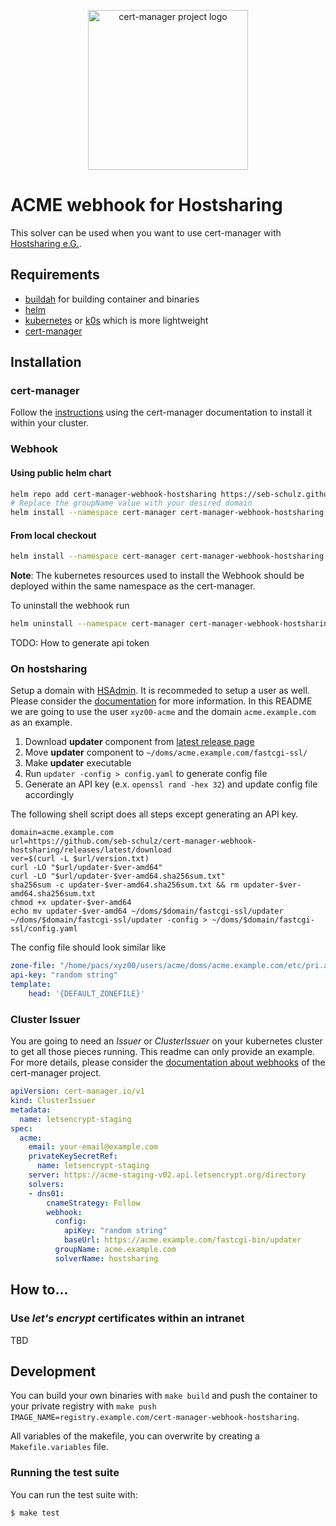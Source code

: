 <p align="center">
  <img src="https://raw.githubusercontent.com/cert-manager/cert-manager/d53c0b9270f8cd90d908460d69502694e1838f5f/logo/logo-small.png" height="256" width="256" alt="cert-manager project logo" />
</p>

# ACME webhook for Hostsharing

This solver can be used when you want to use cert-manager with [Hostsharing e.G.](https://www.hostsharing.net/).

## Requirements

* [buildah](https://buildah.io/) for building container and binaries
* [helm](https://helm.sh/)
* [kubernetes](https://kubernetes.io/) or [k0s](https://k0sproject.io/) which is more lightweight
* [cert-manager](https://cert-manager.io/)

## Installation

### cert-manager

Follow the [instructions](https://cert-manager.io/docs/installation/) using the cert-manager documentation to install it within your cluster.

### Webhook

#### Using public helm chart

```bash
helm repo add cert-manager-webhook-hostsharing https://seb-schulz.github.io/cert-manager-webhook-hostsharing
# Replace the groupName value with your desired domain
helm install --namespace cert-manager cert-manager-webhook-hostsharing cert-manager-webhook-hostsharing/cert-manager-webhook-hostsharing --set groupName=acme.yourdomain.tld
```

#### From local checkout

```bash
helm install --namespace cert-manager cert-manager-webhook-hostsharing deploy/cert-manager-webhook-hostsharing
```
**Note**: The kubernetes resources used to install the Webhook should be deployed within the same namespace as the cert-manager.

To uninstall the webhook run

```bash
helm uninstall --namespace cert-manager cert-manager-webhook-hostsharing
```

TODO: How to generate api token

### On hostsharing

Setup a domain with [HSAdmin](https://admin.hostsharing.net/). It is recommeded to setup a user as well. Please consider the [documentation](https://www.hostsharing.net/doc/) for more information. In this README we are going to use the user `xyz00-acme` and the domain `acme.example.com` as an example.

1. Download **updater** component from [latest release page](https://github.com/seb-schulz/cert-manager-webhook-hostsharing/releases/latest)
2. Move **updater** component to `~/doms/acme.example.com/fastcgi-ssl/`
3. Make **updater** executable
4. Run `updater -config > config.yaml` to generate config file
5. Generate an API key (e.x. `openssl rand -hex 32`) and update config file accordingly

The following shell script does all steps except generating an API key.

```shell
domain=acme.example.com
url=https://github.com/seb-schulz/cert-manager-webhook-hostsharing/releases/latest/download
ver=$(curl -L $url/version.txt)
curl -LO "$url/updater-$ver-amd64"
curl -LO "$url/updater-$ver-amd64.sha256sum.txt"
sha256sum -c updater-$ver-amd64.sha256sum.txt && rm updater-$ver-amd64.sha256sum.txt
chmod +x updater-$ver-amd64
echo mv updater-$ver-amd64 ~/doms/$domain/fastcgi-ssl/updater
~/doms/$domain/fastcgi-ssl/updater -config > ~/doms/$domain/fastcgi-ssl/config.yaml
```

The config file should look similar like

```yaml
zone-file: "/home/pacs/xyz00/users/acme/doms/acme.example.com/etc/pri.acme.example.com"
api-key: "random string"
template:
    head: '{DEFAULT_ZONEFILE}'
```

### Cluster Issuer

You are going to need an *Issuer* or *ClusterIssuer* on your kubernetes cluster to get all those pieces running. This readme can only provide an example. For more details, please consider the [documentation about webhooks](https://cert-manager.io/docs/configuration/acme/dns01/webhook/) of the cert-manager project.

```yaml
apiVersion: cert-manager.io/v1
kind: ClusterIssuer
metadata:
  name: letsencrypt-staging
spec:
  acme:
    email: your-email@example.com
    privateKeySecretRef:
      name: letsencrypt-staging
    server: https://acme-staging-v02.api.letsencrypt.org/directory
    solvers:
    - dns01:
        cnameStrategy: Follow
        webhook:
          config:
            apiKey: "random string"
            baseUrl: https://acme.example.com/fastcgi-bin/updater
          groupName: acme.example.com
          solverName: hostsharing
```

## How to...

### Use *let's encrypt* certificates within an intranet

TBD

## Development

You can build your own binaries with `make build` and push the container to your private registry with `make push IMAGE_NAME=registry.example.com/cert-manager-webhook-hostsharing`.

All variables of the makefile, you can overwrite by creating a `Makefile.variables` file.

### Running the test suite

You can run the test suite with:

```bash
$ make test
```
